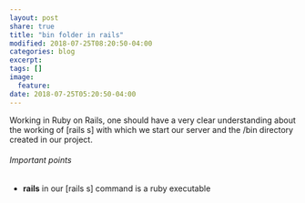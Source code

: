 ```yaml
---
layout: post
share: true
title: "bin folder in rails"
modified: 2018-07-25T08:20:50-04:00
categories: blog
excerpt:
tags: []
image:
  feature:
date: 2018-07-25T05:20:50-04:00
---
```


Working in Ruby on Rails, one should have a very clear understanding about the working of [rails s] with which we start 
our server and the /bin directory created in our project.

###### Important points

* **rails** in our [rails s] command is a ruby executable
